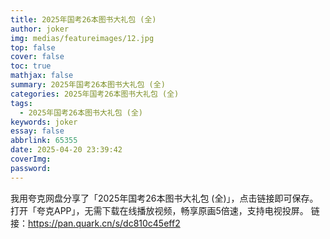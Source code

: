 ```yaml
---
title: 2025年国考26本图书大礼包 (全)
author: joker
img: medias/featureimages/12.jpg
top: false
cover: false
toc: true
mathjax: false
summary: 2025年国考26本图书大礼包 (全)
categories: 2025年国考26本图书大礼包 (全)
tags:
  - 2025年国考26本图书大礼包 (全)
keywords: joker
essay: false
abbrlink: 65355
date: 2025-04-20 23:39:42
coverImg:
password:
---
```


我用夸克网盘分享了「2025年国考26本图书大礼包 (全)」，点击链接即可保存。打开「夸克APP」，无需下载在线播放视频，畅享原画5倍速，支持电视投屏。
链接：https://pan.quark.cn/s/dc810c45eff2
